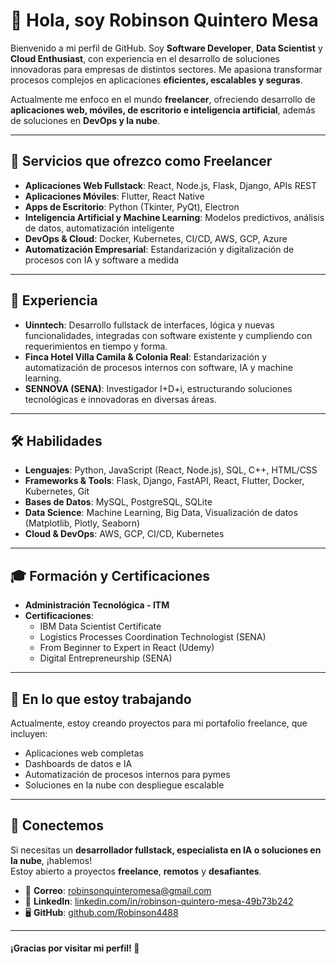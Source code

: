 # 👋 Hola, soy Robinson Quintero Mesa  

Bienvenido a mi perfil de GitHub. Soy **Software Developer**, **Data Scientist** y **Cloud Enthusiast**, con experiencia en el desarrollo de soluciones innovadoras para empresas de distintos sectores. Me apasiona transformar procesos complejos en aplicaciones **eficientes, escalables y seguras**.  

Actualmente me enfoco en el mundo **freelancer**, ofreciendo desarrollo de **aplicaciones web, móviles, de escritorio e inteligencia artificial**, además de soluciones en **DevOps y la nube**.  

---

## 🚀 Servicios que ofrezco como Freelancer  

- **Aplicaciones Web Fullstack**: React, Node.js, Flask, Django, APIs REST  
- **Aplicaciones Móviles**: Flutter, React Native  
- **Apps de Escritorio**: Python (Tkinter, PyQt), Electron  
- **Inteligencia Artificial y Machine Learning**: Modelos predictivos, análisis de datos, automatización inteligente  
- **DevOps & Cloud**: Docker, Kubernetes, CI/CD, AWS, GCP, Azure  
- **Automatización Empresarial**: Estandarización y digitalización de procesos con IA y software a medida  

---

## 💼 Experiencia  

- **Uinntech**: Desarrollo fullstack de interfaces, lógica y nuevas funcionalidades, integradas con software existente y cumpliendo con requerimientos en tiempo y forma.  
- **Finca Hotel Villa Camila & Colonia Real**: Estandarización y automatización de procesos internos con software, IA y machine learning.  
- **SENNOVA (SENA)**: Investigador I+D+i, estructurando soluciones tecnológicas e innovadoras en diversas áreas.  

---

## 🛠️ Habilidades  

- **Lenguajes**: Python, JavaScript (React, Node.js), SQL, C++, HTML/CSS  
- **Frameworks & Tools**: Flask, Django, FastAPI, React, Flutter, Docker, Kubernetes, Git  
- **Bases de Datos**: MySQL, PostgreSQL, SQLite  
- **Data Science**: Machine Learning, Big Data, Visualización de datos (Matplotlib, Plotly, Seaborn)  
- **Cloud & DevOps**: AWS, GCP, CI/CD, Kubernetes  

---

## 🎓 Formación y Certificaciones  

- **Administración Tecnológica - ITM**  
- **Certificaciones**:  
  - IBM Data Scientist Certificate  
  - Logistics Processes Coordination Technologist (SENA)  
  - From Beginner to Expert in React (Udemy)  
  - Digital Entrepreneurship (SENA)  

---

## 🌱 En lo que estoy trabajando  

Actualmente, estoy creando proyectos para mi portafolio freelance, que incluyen:  
- Aplicaciones web completas  
- Dashboards de datos e IA  
- Automatización de procesos internos para pymes  
- Soluciones en la nube con despliegue escalable  

---

## 📩 Conectemos  

Si necesitas un **desarrollador fullstack, especialista en IA o soluciones en la nube**, ¡hablemos!  
Estoy abierto a proyectos **freelance**, **remotos** y **desafiantes**.  

- 📧 **Correo**: robinsonquinteromesa@gmail.com  
- 🔗 **LinkedIn**: [linkedin.com/in/robinson-quintero-mesa-49b73b242](https://linkedin.com/in/robinson-quintero-mesa-49b73b242)  
- 🖥️ **GitHub**: [github.com/Robinson4488](https://github.com/Robinson4488)  

---

#### ¡Gracias por visitar mi perfil! 🚀
